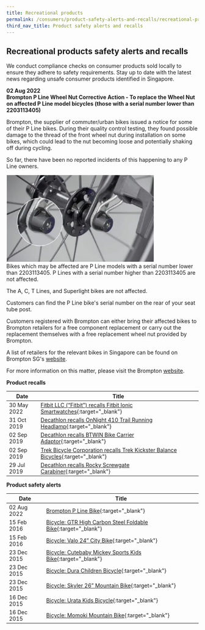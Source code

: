 ```yaml
---
title: Recreational products
permalink: /consumers/product-safety-alerts-and-recalls/recreational-products
third_nav_title: Product safety alerts and recalls
---
```

## Recreational products safety alerts and recalls
We conduct compliance checks on consumer products sold locally to ensure they adhere to safety requirements. Stay up to date with the latest news regarding unsafe consumer products identified in Singapore.

**02 Aug 2022**<br>
**Brompton P Line Wheel Nut Corrective Action - To replace the Wheel Nut on affected P Line model bicycles (those with a serial number lower than 2203113405)**<br>

Brompton, the supplier of commuter/urban bikes issued a notice for some of their P Line bikes. During their quality control testing, they found possible damage to the thread of the front wheel nut during installation on some bikes, which could lead to the nut becoming loose and potentially shaking off during cycling.

So far, there have been no reported incidents of this happening to any P Line owners.

<img src="/images/product-safety-alerts-and-recalls/recreational-products/brompton-p-line.png" alt="Brompton P Line Wheel Nut" style="width:388px;height:228px;"><br>
Bikes which may be affected are P Line models with a serial number lower than 2203113405. P Lines with a serial number higher than 2203113405 are not affected.

The A, C, T Lines, and Superlight bikes are not affected.

Customers can find the P Line bike's serial number on the rear of your seat tube post.

Customers registered with Brompton can either bring their affected bikes to Brompton retailers for a free component replacement or carry out the replacement themselves with a free replacement wheel nut provided by Brompton.

A list of retailers for the relevant bikes in Singapore can be found on Brompton SG's [website](https://sg.brompton.com/find-a-store).

For more information on this matter, please visit the Brompton [website](https://www.brompton.com/p-line-wheel-nut-update).

**Product recalls**

|Date|Title|
|---|---|
|30 May 2022|[Fitbit LLC (“Fitbit”) recalls Fitbit Ionic Smartwatches](/files/product-safety-alerts-and-recalls/recreational-products/recreational-products-recall-2022-05-30-Fitbit-recalls-Fitbit-Ionic-Smartwatches.pdf){:target="_blank"}|
|31 Oct 2019|[Decathlon recalls OnNight 410 Trail Running Headlamp](/files/product-safety-alerts-and-recalls/recreational-products/recreational-products-recall-2019-10-31-decathlon-recalls-onnight-410-trail-running-headlamp.pdf){:target="_blank"}|
|02 Sep 2019|[Decathlon recalls BTWIN Bike Carrier Adaptor](/files/product-safety-alerts-and-recalls/recreational-products/recreational-products-recall-2019-09-02-decathlon-recalls-bttwin-bike-carrier-adaptor.pdf){:target="_blank"}|
|02 Sep 2019|[Trek Bicycle Corporation recalls Trek Kickster Balance Bicycles](/files/product-safety-alerts-and-recalls/recreational-products/recreational-products-recall-2019-09-02-trek-bicycle-corporation-recalls-trek-kickster-balance-bicycles.pdf){:target="_blank"}|
|29 Jul 2019|[Decathlon recalls Rocky Screwgate Carabiner](/files/product-safety-alerts-and-recalls/recreational-products/recreational-products-recall-2019-07-29-decathlon-recalls-rocky-screwgate-carabiner.pdf){:target="_blank"}|

**Product safety alerts**

|Date|Title|
|---|---|
|02 Aug 2022|[Brompton P Line Bike](/files/product-safety-alerts-and-recalls/recreational-products/recreational-products-alert-2022-08-02-brompton-p-line.pdf){:target="_blank"}|
|15 Feb 2016|[Bicycle: GTR High Carbon Steel Foldable Bike](/files/product-safety-alerts-and-recalls/recreational-products/recreational-products-alert-2016-02-15-gtr-high-carbon-steel-foldable-bike.pdf){:target="_blank"}|
|15 Feb 2016|[Bicycle: Valo 24” City Bike](/files/product-safety-alerts-and-recalls/recreational-products/recreational-products-alert-2016-02-15-valo-24-city-bike.pdf){:target="_blank"}|
|23 Dec 2015|[Bicycle: Cutebaby Mickey Sports Kids Bike](/files/product-safety-alerts-and-recalls/recreational-products/recreational-products-alert-2015-12-23-cutebaby-mickey-sports-kids-bike.pdf){:target="_blank"}|
|23 Dec 2015|[Bicycle: Dura Children Bicycle](/files/product-safety-alerts-and-recalls/recreational-products/recreational-products-alert-2015-12-23-dura-children-bicycle.pdf){:target="_blank"}|
|23 Dec 2015|[Bicycle: Skyler 26” Mountain Bike](/files/product-safety-alerts-and-recalls/recreational-products/recreational-products-alert-2015-12-23-skyler-26-mountain-bike.pdf){:target="_blank"}|
|16 Dec 2015|[Bicycle: Urata Kids Bicycle](/files/product-safety-alerts-and-recalls/recreational-products/recreational-products-alert-2015-12-16-urata-kids-bicycle.pdf){:target="_blank"}|
|16 Dec 2015|[Bicycle: Momoki Mountain Bike](/files/product-safety-alerts-and-recalls/recreational-products/recreational-products-alert-2015-12-16-momoki-mountain-bike.pdf){:target="_blank"}|